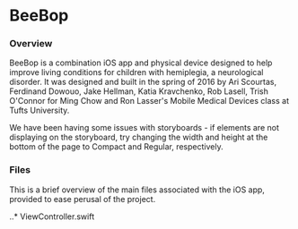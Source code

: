 # BeeBop
### Overview

BeeBop is a combination iOS app and physical device designed to help improve living conditions for children with hemiplegia, a neurological disorder. It was designed and built in the spring of 2016 by Ari Scourtas, Ferdinand Dowouo, Jake Hellman, Katia Kravchenko, Rob Lasell, Trish O'Connor for Ming Chow and Ron Lasser's Mobile Medical Devices class at Tufts University.

We have been having some issues with storyboards - if elements are not displaying on the storyboard, try changing the width and height at the bottom of the page to Compact and Regular, respectively.

### Files

This is a brief overview of the main files associated with the iOS app, provided to ease perusal of the project.

..* ViewController.swift